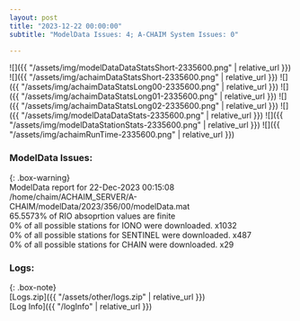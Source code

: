 ```yaml
---
layout: post
title: "2023-12-22 00:00:00"
subtitle: "ModelData Issues: 4; A-CHAIM System Issues: 0"

---
```


![]({{ "/assets/img/modelDataDataStatsShort-2335600.png" | relative_url }})
![]({{ "/assets/img/achaimDataStatsShort-2335600.png" | relative_url }})
![]({{ "/assets/img/achaimDataStatsLong00-2335600.png" | relative_url }})
![]({{ "/assets/img/achaimDataStatsLong01-2335600.png" | relative_url }})
![]({{ "/assets/img/achaimDataStatsLong02-2335600.png" | relative_url }})
![]({{ "/assets/img/modelDataDataStats-2335600.png" | relative_url }})
![]({{ "/assets/img/modelDataStationStats-2335600.png" | relative_url }})
![]({{ "/assets/img/achaimRunTime-2335600.png" | relative_url }})


### ModelData Issues:  
  
{: .box-warning}  
 ModelData report for 22-Dec-2023 00:15:08   
 /home/chaim/ACHAIM_SERVER/A-CHAIM/modelData/2023/356/00/modelData.mat   
 65.5573% of RIO absoprtion values are finite   
 0% of all possible stations for IONO were downloaded. x1032   
 0% of all possible stations for SENTINEL were downloaded. x487   
 0% of all possible stations for CHAIN were downloaded. x29   
  


### Logs:  
  
{: .box-note}  
[Logs.zip]({{ "/assets/other/logs.zip" | relative_url }})  
[Log Info]({{ "/logInfo" | relative_url }})  
